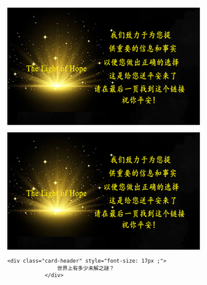 

![enter image description here](/anh/gu.jpg) 
 
 
![enter image description here](/anh/gu.jpg) 
 
    <div class="card-header" style="font-size: 17px ;">
                    世界上有多少未解之謎？
                </div>
